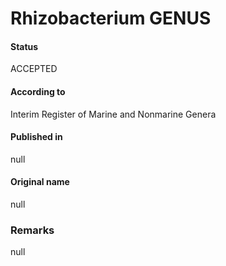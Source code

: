 Rhizobacterium GENUS
=======

#### Status
ACCEPTED

#### According to
Interim Register of Marine and Nonmarine Genera

#### Published in
null

#### Original name
null

### Remarks
null